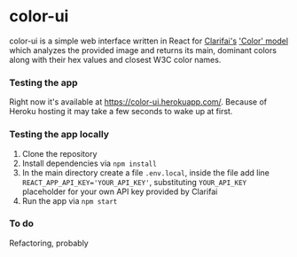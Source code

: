 # color-ui
color-ui is a simple web interface written in React for [Clarifai's](https://clarifai.com/) ['Color' model](https://clarifai.com/models/color-image-recognition-model-eeed0b6733a644cea07cf4c60f87ebb7) which analyzes the provided image and returns its main, dominant colors along with their hex values and closest W3C color names.

### Testing the app
Right now it's available at <https://color-ui.herokuapp.com/>. Because of Heroku hosting it may take a few seconds to wake up at first.

### Testing the app locally
1. Clone the repository
2. Install dependencies via `npm install`
3. In the main directory create a file `.env.local`, inside the file add line `REACT_APP_API_KEY='YOUR_API_KEY'`, substituting `YOUR_API_KEY` placeholder for your own API key provided by Clarifai
4. Run the app via `npm start`

### To do
Refactoring, probably